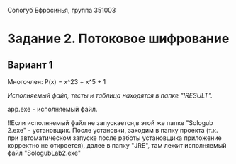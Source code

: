 Сологуб Ефросинья, группа 351003

# Задание 2. Потоковое шифрование
## Вариант 1

Многочлен: P(x) = x^23 + x^5 + 1

_Исполняемый файл, тесты и таблица находятся в папке "!RESULT"._

app.exe - исполняемый файл.

‼️Если исполняемый файл не запускается,в этой же папке "Sologub 2.exe" - установщик. После установки, заходим в папку проекта (т.к. при автоматическом запуске после работы установщика приложение корректно не откроется), далее в папку "JRE", там лежит исполняемый файл "SologubLab2.exe"
